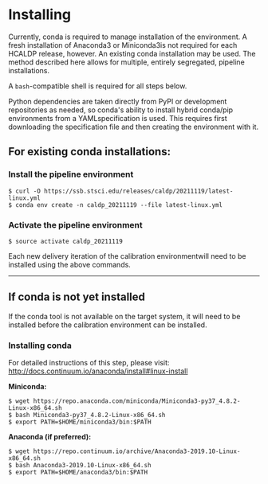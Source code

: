 # Installing
Currently, conda is required to manage installation of the environment. A fresh installation of Anaconda3 or Miniconda3is not required for each HCALDP release, however.  An existing conda installation may be used. The method described here
 allows for multiple, entirely segregated, pipeline installations.

A `bash`-compatible shell is required for all steps below.

Python dependencies are taken directly from PyPI or development repositories as needed, so conda's ability to install hybrid conda/pip environments from a YAMLspecification is used. This requires first downloading the specification file and then creating the environment with it.

## For existing conda installations:

### Install the pipeline environment
```
$ curl -O https://ssb.stsci.edu/releases/caldp/20211119/latest-linux.yml
$ conda env create -n caldp_20211119 --file latest-linux.yml
```
### Activate the pipeline environment

```
$ source activate caldp_20211119
```

Each new delivery iteration of the calibration environmentwill need to be installed using the above commands.

------

## If conda is not yet installed
 
If the conda tool is not available on the target system, it will need to be
installed before the calibration environment can be installed.
 
### Installing conda
 
For detailed instructions of this step, please visit: http://docs.continuum.io/anaconda/install#linux-install
 
**Miniconda:**
 
```
$ wget https://repo.anaconda.com/miniconda/Miniconda3-py37_4.8.2-Linux-x86_64.sh
$ bash Miniconda3-py37_4.8.2-Linux-x86_64.sh
$ export PATH=$HOME/miniconda3/bin:$PATH
```
 
**Anaconda (if preferred):**
 
```
$ wget https://repo.continuum.io/archive/Anaconda3-2019.10-Linux-x86_64.sh
$ bash Anaconda3-2019.10-Linux-x86_64.sh
$ export PATH=$HOME/anaconda3/bin:$PATH
```
